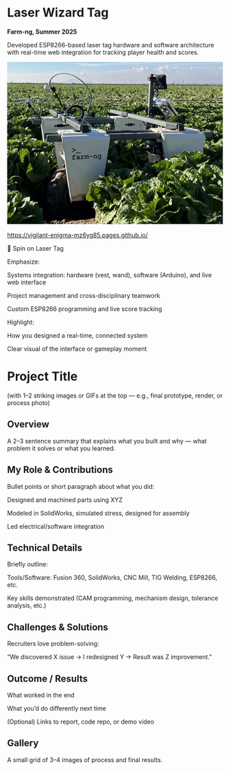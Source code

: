 # Laser Wizard Tag

**Farm-ng, Summer 2025**

Developed ESP8266-based laser tag hardware and software architecture with real-time web integration for tracking player health and scores.


![Suspension photo](../images/farm-ng_work_pic_front.jpg)

https://vigilant-enigma-mz6yg85.pages.github.io/

🔫 Spin on Laser Tag

Emphasize:

Systems integration: hardware (vest, wand), software (Arduino), and live web interface

Project management and cross-disciplinary teamwork

Custom ESP8266 programming and live score tracking

Highlight:

How you designed a real-time, connected system

Clear visual of the interface or gameplay moment



# Project Title

(with 1–2 striking images or GIFs at the top — e.g., final prototype, render, or process photo)

## Overview

A 2–3 sentence summary that explains what you built and why — what problem it solves or what you learned.

## My Role & Contributions

Bullet points or short paragraph about what you did:

Designed and machined parts using XYZ

Modeled in SolidWorks, simulated stress, designed for assembly

Led electrical/software integration

## Technical Details

Briefly outline:

Tools/Software: Fusion 360, SolidWorks, CNC Mill, TIG Welding, ESP8266, etc.

Key skills demonstrated (CAM programming, mechanism design, tolerance analysis, etc.)

## Challenges & Solutions

Recruiters love problem-solving:

“We discovered X issue → I redesigned Y → Result was Z improvement.”

## Outcome / Results

What worked in the end

What you’d do differently next time

(Optional) Links to report, code repo, or demo video

## Gallery

A small grid of 3–4 images of process and final results.
